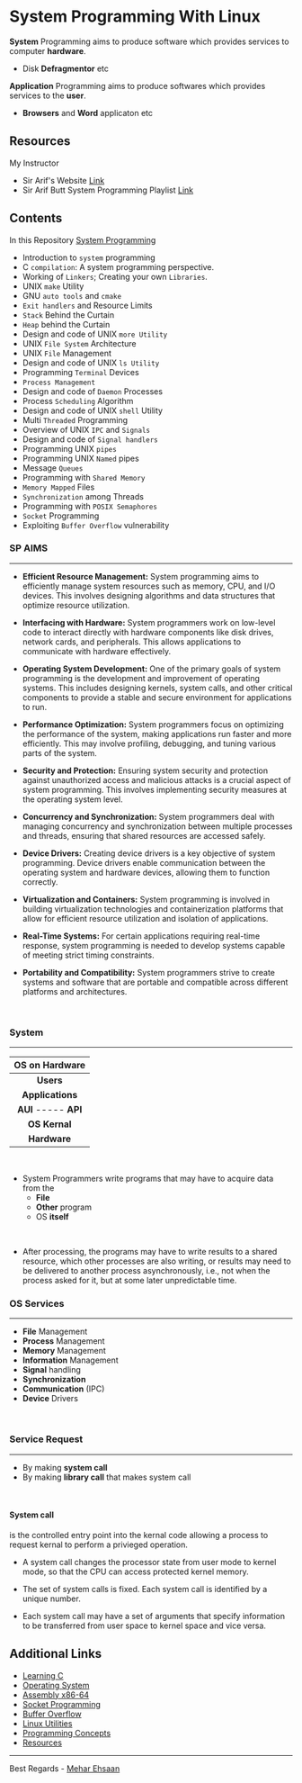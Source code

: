 # System Programming With Linux

**System** Programming aims to produce software which provides services to computer **hardware**.

- Disk **Defragmentor** etc

**Application** Programming aims to produce softwares which provides services to the **user**.

- **Browsers** and **Word** applicaton etc

## Resources

My Instructor

- Sir Arif's Website [Link](http://arifbutt.me)
- Sir Arif Butt System Programming Playlist [Link](https://www.youtube.com/playlist?list=PL7B2bn3G_wfC-mRpG7cxJMnGWdPAQTViW)

## Contents

In this Repository [System Programming](https://github.com/meharehsaan/system-programming)

- Introduction to `system` programming
- C `compilation`: A system programming perspective.
- Working of `Linkers`; Creating your own `Libraries`.
- UNIX `make` Utility
- GNU `auto tools` and `cmake`
- `Exit handlers` and Resource Limits
- `Stack` Behind the Curtain
- `Heap` behind the Curtain
- Design and code of UNIX `more Utility`
- UNIX `File System` Architecture
- UNIX `File` Management
- Design and code of UNIX `ls Utility`
- Programming `Terminal` Devices
- `Process Management`
- Design and code of `Daemon` Processes
- Process `Scheduling` Algorithm
- Design and code of UNIX `shell` Utility
- Multi `Threaded` Programming
- Overview of UNIX `IPC` and `Signals`
- Design and code of `Signal handlers`
- Programming UNIX `pipes`
- Programming UNIX `Named` pipes
- Message `Queues`
- Programming with `Shared Memory`
- `Memory Mapped` Files
- `Synchronization` among Threads
- Programming with `POSIX Semaphores`
- `Socket` Programming
- Exploiting `Buffer Overflow` vulnerability

### SP AIMS

---

- **Efficient Resource Management:** System programming aims to efficiently manage system resources such as memory, CPU, and I/O devices. This involves designing algorithms and data structures that optimize resource utilization.

- **Interfacing with Hardware:** System programmers work on low-level code to interact directly with hardware components like disk drives, network cards, and peripherals. This allows applications to communicate with hardware effectively.

- **Operating System Development:** One of the primary goals of system programming is the development and improvement of operating systems. This includes designing kernels, system calls, and other critical components to provide a stable and secure environment for applications to run.

- **Performance Optimization:** System programmers focus on optimizing the performance of the system, making applications run faster and more efficiently. This may involve profiling, debugging, and tuning various parts of the system.

- **Security and Protection:** Ensuring system security and protection against unauthorized access and malicious attacks is a crucial aspect of system programming. This involves implementing security measures at the operating system level.

- **Concurrency and Synchronization:** System programmers deal with managing concurrency and synchronization between multiple processes and threads, ensuring that shared resources are accessed safely.

- **Device Drivers:** Creating device drivers is a key objective of system programming. Device drivers enable communication between the operating system and hardware devices, allowing them to function correctly.

- **Virtualization and Containers:** System programming is involved in building virtualization technologies and containerization platforms that allow for efficient resource utilization and isolation of applications.

- **Real-Time Systems:** For certain applications requiring real-time response, system programming is needed to develop systems capable of meeting strict timing constraints.

- **Portability and Compatibility:** System programmers strive to create systems and software that are portable and compatible across different platforms and architectures.

<br>

### System

---

|    OS on Hardware     |
| :-------------------: |
|       **Users**       |
|   **Applications**    |
| **AUI** ----- **API** |
|   **OS** **Kernal**   |
|     **Hardware**      |

<br>

- System Programmers write programs that may have to acquire data from the
  - **File**
  - **Other** program
  - OS **itself**

<br>

- After processing, the programs may have to write results
  to a shared resource, which other processes are also
  writing, or results may need to be delivered to another
  process asynchronously, i.e., not when the process asked
  for it, but at some later unpredictable time.

### OS Services

---

- **File** Management
- **Process** Management
- **Memory** Management
- **Information** Management
- **Signal** handling
- **Synchronization**
- **Communication** (IPC)
- **Device** Drivers

<br>

### Service Request

---

- By making **system call**
- By making **library call** that makes system call

<br>
  
#### System call

is the controlled entry point into the kernal code allowing a process to request kernal to perform a privieged operation.

- A system call changes the processor state from user mode to
  kernel mode, so that the CPU can access protected kernel memory.

- The set of system calls is fixed. Each system call is identified by a
  unique number.

- Each system call may have a set of arguments that specify
  information to be transferred from user space to kernel space and
  vice versa.

## Additional Links

- [Learning C](https://github.com/meharehsaan/learning-c)
- [Operating System](https://github.com/meharehsaan/operating-system)
- [Assembly x86-64](https://github.com/meharehsaan/intelx86-64)
- [Socket Programming](https://github.com/meharehsaan/socketprogramming)
- [Buffer Overflow](https://github.com/meharehsaan/bufferoverflow)
- [Linux Utilities](https://github.com/meharehsaan/linux-utilities)
- [Programming Concepts](https://github.com/meharehsaan/progconcepts)
- [Resources](https://github.com/meharehsaan/resources)

---

Best Regards - [Mehar Ehsaan](https://github.com/meharehsaan)
